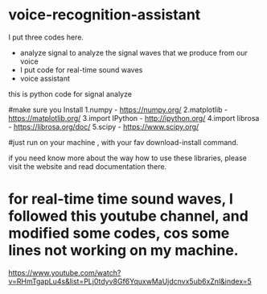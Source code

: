 # voice-recognition-assistant
 I put three codes here.
 - analyze signal to analyze the signal waves that we produce from our voice
 - I put code for real-time sound waves
 - voice assistant

this is python code for signal analyze

#make sure you Install 
1.numpy - https://numpy.org/
2.matplotlib - https://matplotlib.org/
3.import IPython - http://ipython.org/
4.import librosa - https://librosa.org/doc/
5.scipy - https://www.scipy.org/

#just run on your machine , with your fav download-install command.

if you need know more about the way how to use these libraries, please visit the website and read documentation there.


# for real-time time sound waves, I followed this youtube channel, and modified some codes, cos some lines not working on my machine.
https://www.youtube.com/watch?v=RHmTgapLu4s&list=PLj0tdyv8Gf6YquxwMaUjdcnvx5ub6xZnl&index=5
